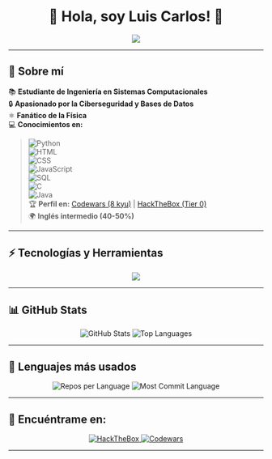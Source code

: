 <h1 align="center">🚀 Hola, soy Luis Carlos! 👋</h1>

<p align="center">
  <img src="https://readme-typing-svg.herokuapp.com?color=%2336BCF7&size=22&center=true&vCenter=true&width=600&lines=Estudiante+de+Ingenier%C3%ADa+en+Sistemas;Apasionado+por+Ciberseguridad+y+Base+de+Datos;Desarrollador+con+Python%2C+JS%2C+SQL+y+m%C3%A1s"/>
</p>

---

## 🎯 Sobre mí

📚 **Estudiante de Ingeniería en Sistemas Computacionales**  
🔒 **Apasionado por la Ciberseguridad y Bases de Datos**  
⚛️ **Fanático de la Física**  
💻 **Conocimientos en:**  
> ![Python](https://img.shields.io/badge/-Python-3776AB?logo=python&logoColor=white)  
> ![HTML](https://img.shields.io/badge/-HTML5-E34F26?logo=html5&logoColor=white)  
> ![CSS](https://img.shields.io/badge/-CSS3-1572B6?logo=css3&logoColor=white)  
> ![JavaScript](https://img.shields.io/badge/-JavaScript-F7DF1E?logo=javascript&logoColor=black)  
> ![SQL](https://img.shields.io/badge/-SQL-4479A1?logo=postgresql&logoColor=white)  
> ![C](https://img.shields.io/badge/-C-A8B9CC?logo=c&logoColor=black)  
> ![Java](https://img.shields.io/badge/-Java-007396?logo=java&logoColor=white)  
🏆 **Perfil en:** [Codewars (8 kyu)](https://www.codewars.com/) | [HackTheBox (Tier 0)](https://www.hackthebox.com/)  
🌍 **Inglés intermedio (40-50%)**  

---

## ⚡ Tecnologías y Herramientas

<p align="center">
  <img src="https://skillicons.dev/icons?i=python,html,css,js,sql,c,java&theme=dark" />
</p>

---

## 📊 GitHub Stats

<p align="center">
  <img src="https://github-readme-stats.vercel.app/api?username=TU_USUARIO&show_icons=true&theme=dark&hide_border=true" alt="GitHub Stats"/>
  <img src="https://github-readme-stats.vercel.app/api/top-langs/?username=TU_USUARIO&layout=compact&theme=dark&hide_border=true" alt="Top Languages"/>
</p>

---

## 🎨 Lenguajes más usados

<p align="center">
  <img src="https://github-profile-summary-cards.vercel.app/api/cards/repos-per-language?username=TU_USUARIO&theme=github_dark" alt="Repos per Language"/>
  <img src="https://github-profile-summary-cards.vercel.app/api/cards/most-commit-language?username=TU_USUARIO&theme=github_dark" alt="Most Commit Language"/>
</p>

---

## 🔗 Encuéntrame en:

<p align="center">
  <a href="https://www.hackthebox.com/">
    <img src="https://img.shields.io/badge/HackTheBox-111111?style=for-the-badge&logo=hackthebox&logoColor=green" alt="HackTheBox"/>
  </a>
  <a href="https://www.codewars.com/">
    <img src="https://img.shields.io/badge/Codewars-B1361E?style=for-the-badge&logo=codewars&logoColor=white" alt="Codewars"/>
  </a>
</p>

---

